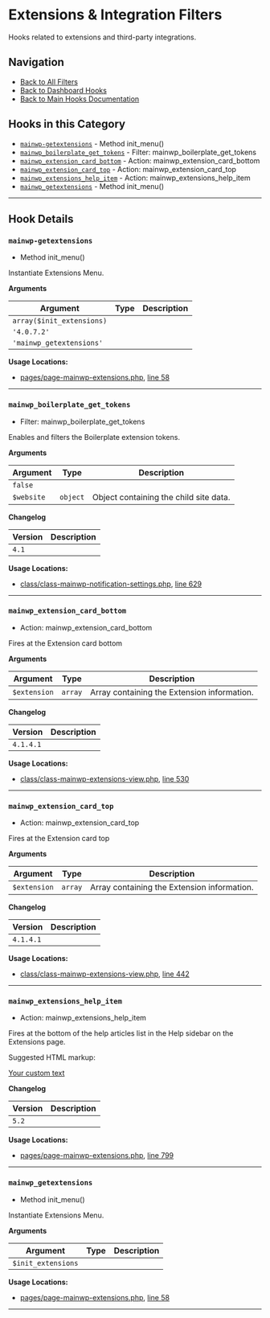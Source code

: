 # Extensions & Integration Filters

Hooks related to extensions and third-party integrations.

## Navigation

- [Back to All Filters](../index.md)
- [Back to Dashboard Hooks](../../index.md)
- [Back to Main Hooks Documentation](../../../index.md)

## Hooks in this Category

- [`mainwp-getextensions`](#mainwp-getextensions) - Method init_menu()
- [`mainwp_boilerplate_get_tokens`](#mainwp-boilerplate-get-tokens) - Filter: mainwp_boilerplate_get_tokens
- [`mainwp_extension_card_bottom`](#mainwp-extension-card-bottom) - Action: mainwp_extension_card_bottom
- [`mainwp_extension_card_top`](#mainwp-extension-card-top) - Action: mainwp_extension_card_top
- [`mainwp_extensions_help_item`](#mainwp-extensions-help-item) - Action: mainwp_extensions_help_item
- [`mainwp_getextensions`](#mainwp-getextensions) - Method init_menu()

---

## Hook Details

<a id='mainwp-getextensions'></a>
### `mainwp-getextensions`

* Method init_menu()

Instantiate Extensions Menu.

**Arguments**

Argument | Type | Description
-------- | ---- | -----------
`array($init_extensions)` |  | 
`'4.0.7.2'` |  | 
`'mainwp_getextensions'` |  |

**Usage Locations:**

- [pages/page-mainwp-extensions.php](https://github.com/mainwp/mainwp/blob/master/pages/page-mainwp-extensions.php), [line 58](https://github.com/mainwp/mainwp/blob/master/pages/page-mainwp-extensions.php#L58)

---

<a id='mainwp-boilerplate-get-tokens'></a>
### `mainwp_boilerplate_get_tokens`

* Filter: mainwp_boilerplate_get_tokens

Enables and filters the Boilerplate extension tokens.

**Arguments**

Argument | Type | Description
-------- | ---- | -----------
`false` |  | 
`$website` | `object` | Object containing the child site data.

**Changelog**

Version | Description
------- | -----------
`4.1` |

**Usage Locations:**

- [class/class-mainwp-notification-settings.php](https://github.com/mainwp/mainwp/blob/master/class/class-mainwp-notification-settings.php), [line 629](https://github.com/mainwp/mainwp/blob/master/class/class-mainwp-notification-settings.php#L629)

---

<a id='mainwp-extension-card-bottom'></a>
### `mainwp_extension_card_bottom`

* Action: mainwp_extension_card_bottom

Fires at the Extension card bottom

**Arguments**

Argument | Type | Description
-------- | ---- | -----------
`$extension` | `array` | Array containing the Extension information.

**Changelog**

Version | Description
------- | -----------
`4.1.4.1` |

**Usage Locations:**

- [class/class-mainwp-extensions-view.php](https://github.com/mainwp/mainwp/blob/master/class/class-mainwp-extensions-view.php), [line 530](https://github.com/mainwp/mainwp/blob/master/class/class-mainwp-extensions-view.php#L530)

---

<a id='mainwp-extension-card-top'></a>
### `mainwp_extension_card_top`

* Action: mainwp_extension_card_top

Fires at the Extension card top

**Arguments**

Argument | Type | Description
-------- | ---- | -----------
`$extension` | `array` | Array containing the Extension information.

**Changelog**

Version | Description
------- | -----------
`4.1.4.1` |

**Usage Locations:**

- [class/class-mainwp-extensions-view.php](https://github.com/mainwp/mainwp/blob/master/class/class-mainwp-extensions-view.php), [line 442](https://github.com/mainwp/mainwp/blob/master/class/class-mainwp-extensions-view.php#L442)

---

<a id='mainwp-extensions-help-item'></a>
### `mainwp_extensions_help_item`

* Action: mainwp_extensions_help_item

Fires at the bottom of the help articles list in the Help sidebar on the Extensions page.

Suggested HTML markup:

<div class="item"><a href="Your custom URL">Your custom text</a></div>

**Changelog**

Version | Description
------- | -----------
`5.2` |

**Usage Locations:**

- [pages/page-mainwp-extensions.php](https://github.com/mainwp/mainwp/blob/master/pages/page-mainwp-extensions.php), [line 799](https://github.com/mainwp/mainwp/blob/master/pages/page-mainwp-extensions.php#L799)

---

<a id='mainwp-getextensions'></a>
### `mainwp_getextensions`

* Method init_menu()

Instantiate Extensions Menu.

**Arguments**

Argument | Type | Description
-------- | ---- | -----------
`$init_extensions` |  |

**Usage Locations:**

- [pages/page-mainwp-extensions.php](https://github.com/mainwp/mainwp/blob/master/pages/page-mainwp-extensions.php), [line 58](https://github.com/mainwp/mainwp/blob/master/pages/page-mainwp-extensions.php#L58)

---

